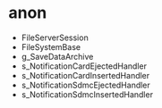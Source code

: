 # anon

- FileServerSession
- FileSystemBase
- g_SaveDataArchive
- s_NotificationCardEjectedHandler
- s_NotificationCardInsertedHandler
- s_NotificationSdmcEjectedHandler
- s_NotificationSdmcInsertedHandler